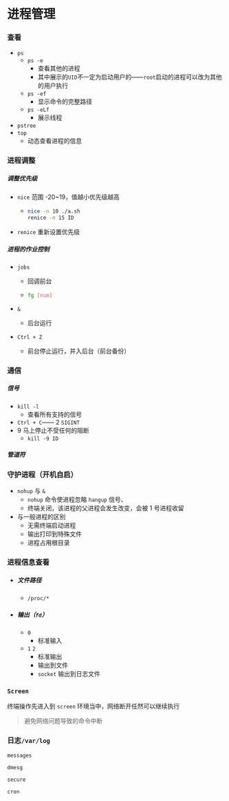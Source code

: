 # 进程管理

### 查看

- `ps`
  - `ps -e`
    - 查看其他的进程	
    - 其中展示的`UID`不一定为启动用户的——`root`启动的进程可以改为其他的用户执行
  - `ps -ef`
    - 显示命令的完整路径
  - `ps -eLf`
    - 展示线程
- `pstree`
- `top`
  - 动态查看进程的信息



### 进程调整

##### 调整优先级

- `nice` 范围 -20~19，值越小优先级越高

  - ```bash
    nice -n 10 ./a.sh
    renice -n 15 ID
    ```

- `renice` 重新设置优先级

##### 进程的作业控制

- `jobs`

  - 回调前台

  - ```bash
    fg [num]
    ```

- `&`

  - 后台运行

- `Ctrl + Z`

  - 前台停止运行，并入后台（前台备份）



### 通信

##### 信号

- `kill -l`  
  - 查看所有支持的信号
- `Ctrl + C`—— 2 `SIGINT`
- 9  马上停止不受任何的阻断
  - `kill -9 ID`

##### 管道符



### 守护进程（开机自启）

- `nohup` 与 `&`
  - `nohup` 命令使进程忽略 `hangup` 信号、
  - 终端关闭，该进程的父进程会发生改变，会被 1 号进程收留
- 与一般进程的区别
  - 无需终端启动进程
  - 输出打印到特殊文件 
  - 进程占用根目录



### 进程信息查看

- ##### 文件路径

  - `/proc/*`

- ##### 输出（`fd`）

  - `0`
    - 标准输入
  - `1`  `2`
    - 标准输出
    - 输出到文件
    - `socket` 输出到日志文件



### `Screen`

终端操作先进入到 `screen` 环境当中，网络断开任然可以继续执行

> 避免网络问题导致的命令中断



### 日志`/var/log`

`messages`

`dmesg`

`secure`

`cron`

